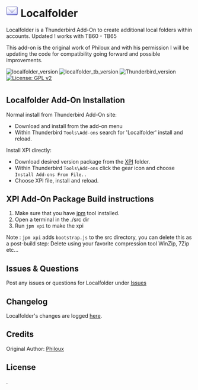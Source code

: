 # ![Localfolder icon](src/chrome/skin/classic/localfolder-32x32.png "Localfolder")  Localfolder

Localfolder is a Thunderbird Add-On to create additional local folders within accounts.
Updated ! works with TB60 - TB65

This add-on is the original work of Philoux and with his permission I will be updating
the code for compatibility going forward and possible improvements.

![localfolder_version](https://img.shields.io/badge/version-v0.8.15-darkorange.png?label=Localfolder)
![localfolder_tb_version](https://img.shields.io/badge/version-v0.8.15-blue.png?label=Thunderbird%20Add-On)
![Thunderbird_version](https://img.shields.io/badge/version-v60.0_--_65.*-blue.png?label=Thunderbird)
[![License: GPL v2](https://img.shields.io/badge/License-MPL,%20GPL%20v2-red.png)](src/LICENSE)
#

## Localfolder Add-On Installation

Normal install from Thunderbird Add-On site:
- Download and install from the add-on menu
- Within Thunderbird ``Tools\Add-ons`` search for 'Localfolder' install and reload.

Install XPI directly:
- Download desired version package from the [XPI](xpi) folder.
- Within Thunderbird ``Tools\Add-ons`` click the gear icon and choose ``Install Add-ons From File..``
- Choose XPI file, install and reload.

## XPI Add-On Package Build instructions

1. Make sure that you have [jpm](https://developer.mozilla.org/en-US/Add-ons/SDK/Tools/jpm#Installation) tool installed.
2. Open a terminal in the ./src dir
3. Run ``jpm xpi`` to make the xpi

Note : ``jpm xpi`` adds ``bootstrap.js`` to the src directory, you can delete this as a post-build step: 
Delete using your favorite compression tool WinZip, 7Zip etc...

## Issues & Questions
Post any issues or questions for Localfolder under [Issues](https://github.com/cleidigh/Localfolder-TB/issues)

## Changelog
Localfolder's changes are logged [here](CHANGELOG.md).

## Credits
Original Author: [Philoux](https://addons.thunderbird.net/en-US/thunderbird/user/philoux/ "Philoux")

## License

.

